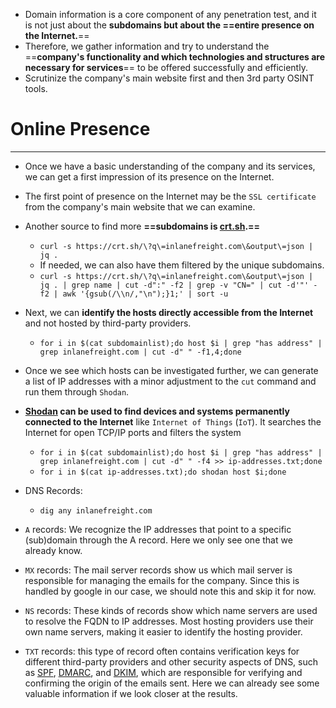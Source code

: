 - Domain information is a core component of any penetration test, and it is not just about the **subdomains but about the ==entire presence on the Internet.**== 
- Therefore, we gather information and try to understand the ==**company's functionality and which technologies and structures are necessary for services**== to be offered successfully and efficiently.
- Scrutinize the company's main website first and then 3rd party OSINT tools.

# Online Presence
---
- Once we have a basic understanding of the company and its services, we can get a first impression of its presence on the Internet.
- The first point of presence on the Internet may be the `SSL certificate` from the company's main website that we can examine.
- Another source to find more **==subdomains is [crt.sh](https://crt.sh/).==**
	- `curl -s https://crt.sh/\?q\=inlanefreight.com\&output\=json | jq .`
	- If needed, we can also have them filtered by the unique subdomains.
	- `curl -s https://crt.sh/\?q\=inlanefreight.com\&output\=json | jq . | grep name | cut -d":" -f2 | grep -v "CN=" | cut -d'"' -f2 | awk '{gsub(/\\n/,"\n");}1;' | sort -u`

- Next, we can **identify the hosts directly accessible from the Internet** and not hosted by third-party providers. 
	- `for i in $(cat subdomainlist);do host $i | grep "has address" | grep inlanefreight.com | cut -d" " -f1,4;done`
- Once we see which hosts can be investigated further, we can generate a list of IP addresses with a minor adjustment to the `cut` command and run them through `Shodan`.

- **[Shodan](https://www.shodan.io/) can be used to find devices and systems permanently connected to the Internet** like `Internet of Things` (`IoT`). It searches the Internet for open TCP/IP ports and filters the system
	- `for i in $(cat subdomainlist);do host $i | grep "has address" | grep inlanefreight.com | cut -d" " -f4 >> ip-addresses.txt;done`
	- `for i in $(cat ip-addresses.txt);do shodan host $i;done`

- DNS Records:
	- `dig any inlanefreight.com`

- `A` records: We recognize the IP addresses that point to a specific (sub)domain through the A record. Here we only see one that we already know.
- `MX` records: The mail server records show us which mail server is responsible for managing the emails for the company. Since this is handled by google in our case, we should note this and skip it for now.
- `NS` records: These kinds of records show which name servers are used to resolve the FQDN to IP addresses. Most hosting providers use their own name servers, making it easier to identify the hosting provider.
- `TXT` records: this type of record often contains verification keys for different third-party providers and other security aspects of DNS, such as [SPF](https://datatracker.ietf.org/doc/html/rfc7208), [DMARC](https://datatracker.ietf.org/doc/html/rfc7489), and [DKIM](https://datatracker.ietf.org/doc/html/rfc6376), which are responsible for verifying and confirming the origin of the emails sent. Here we can already see some valuable information if we look closer at the results.